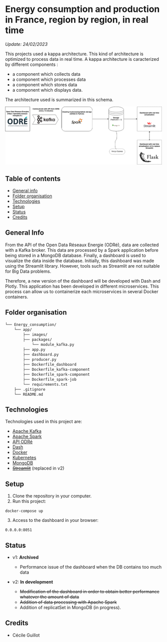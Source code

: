 # Energy consumption and production in France, region by region, in real time

*Update: 24/02/2023*

This projects used a kappa architecture. This kind of architecture is optimized to process data in real time. A kappa architecture is caracterized by different components :
- a component which collects data
- a component which processes data
- a component which stores data
- a component which displays data.

The architecture used is summarized in this schema.

![schema_architecture](app/images/architecture.png)

## Table of contents
* [General info](#general-info)
* [Folder organisation](#folder-organisation)
* [Technologies](#technologies)
* [Setup](#setup)
* [Status](#status)
* [Credits](#credits)

## General Info

From the API of the Open Data Réseaux Energie (ODRé), data are collected with a Kafka broker. This data are processed by a Spark application before being stored in a MongoDB database. Finally, a dashboard is used to visualize the data inside the database. 
Initially, this dashboard was made using the Streamlit library. However, tools such as Streamlit are not suitable for Big Data problems. 

Therefore, a new version of the dashboard will be developed with Dash and Plotly.
This application has been developed in different microservices. This process can allow us to containerize each microservices in several Docker containers.

## Folder organisation

```
└── Energy_consumption/
    └── app/
        ├── images/
        ├── packages/
            └── module_kafka.py
        ├── app.py
        ├── dashboard.py
        ├── producer.py
        ├── Dockerfile_dashboard
        ├── Dockerfile_kafka-component
        ├── Dockerfile_spark-component
        ├── Dockerfile_spark-job
        └── requirements.txt
    ├── .gitignore
    └── README.md
```
## Technologies

Technologies used in this project are:

- [Apache Kafka](https://kafka.apache.org/documentation/)
- [Apache Spark](https://spark.apache.org/)
- [API ODRé](https://odre.opendatasoft.com/api/v2/console)
- [Dash](https://dash.plotly.com/)
- [Docker](https://www.docker.com/)
- [Kubernetes](https://kubernetes.io/fr/)
- [MongoDB](https://www.mongodb.com/)
- ~~[Streamlit](https://streamlit.io/)~~ (replaced in v2)

## Setup

1) Clone the repository in your computer.
2) Run this project:
```
docker-compose up 
```
3) Access to the dashboard in your browser:
```
0.0.0.0:8051
```
## Status

- v1: **Archived** 
    - Performance issue of the dashboard when the DB contains too much data

- v2: **In development** 
    - ~~Modification of the dashboard in order to obtain  better performance whatever the amount of data~~
    - ~~Addition of data processing with Apache Spark~~
    - Addition of replicatSet in MongoDB (in progress).

## Credits

- Cécile Guillot
